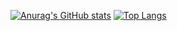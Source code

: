 [![Anurag's GitHub stats](https://github-readme-stats.vercel.app/api?username=Peaceuai&show_icons=true&theme=radical&line_height=20&card_width=30)](https://github.com/anuraghazra/github-readme-stats)
[![Top Langs](https://github-readme-stats.vercel.app/api/top-langs/?username=Peaceuai&layout=compact)](https://github.com/Peaceuai/github-readme-stats)

